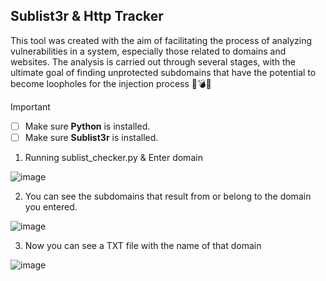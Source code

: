 ## Sublist3r & Http Tracker


This tool was created with the aim of facilitating the process of analyzing vulnerabilities in a system, especially those related to domains and websites. The analysis is carried out through several stages, with the ultimate goal of finding unprotected subdomains that have the potential to become loopholes for the injection process 🚀💣💥

> [!IMPORTANT]  
- [ ] Make sure **Python** is installed.
- [ ] Make sure **Sublist3r** is installed.

1. Running sublist_checker.py & Enter domain

![image](https://github.com/user-attachments/assets/bd21f596-dca1-487c-a734-488c1191d0b5)

2. You can see the subdomains that result from or belong to the domain you entered.

![image](https://github.com/user-attachments/assets/da88b531-1341-4c3e-aa6f-db00958c2b8d)

3. Now you can see a TXT file with the name of that domain

![image](https://github.com/user-attachments/assets/6184f4c7-6c90-464f-a213-07a2a0f5b201)
